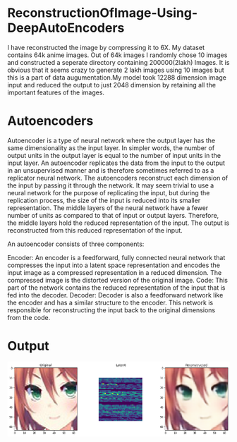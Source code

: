 # ReconstructionOfImage-Using-DeepAutoEncoders
I have reconstructed the image by compressing it to 6X. My dataset contains 64k anime images. Out of 64k images I randomly chose 10 images and constructed a seperate directory containing 200000(2lakh) Images. It is obvious that it seems crazy to generate 2 lakh images using 10 images but this is a part of data augumentation.My model took 12288 dimension image input and reduced the output to just 2048 dimension by retaining all the important features of the images.

# Autoencoders
Autoencoder is a type of neural network where the output layer has the same dimensionality as the input layer. In simpler words, the number of output units in the output layer is equal to the number of input units in the input layer. An autoencoder replicates the data from the input to the output in an unsupervised manner and is therefore sometimes referred to as a replicator neural network.  The autoencoders reconstruct each dimension of the input by passing it through the network. It may seem trivial to use a neural network for the purpose of replicating the input, but during the replication process, the size of the input is reduced into its smaller representation. The middle layers of the neural network have a fewer number of units as compared to that of input or output layers. Therefore, the middle layers hold the reduced representation of the input. The output is reconstructed from this reduced representation of the input.

An autoencoder consists of three components:

Encoder: An encoder is a feedforward, fully connected neural network that compresses the input into a latent space representation and encodes the input image as a compressed representation in a reduced dimension. The compressed image is the distorted version of the original image.
Code: This part of the network contains the reduced representation of the input that is fed into the decoder.
Decoder: Decoder is also a feedforward network like the encoder and has a similar structure to the encoder. This network is responsible for reconstructing the input back to the original dimensions from the code.

# Output
 ![Output](compression.png)
